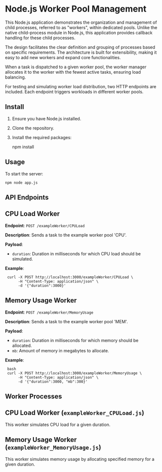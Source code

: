 # Node.js Worker Pool Management

This Node.js application demonstrates the organization and management of child processes, referred to as "workers", within dedicated pools. 
Unlike the native child-process module in Node.js, this application provides callback handling for these child processes.

The design facilitates the clear definition and grouping of processes based on specific requirements. 
The architecture is built for extensibility, making it easy to add new workers and expand core functionalities.

When a task is dispatched to a given worker pool, the worker manager allocates it to the worker with the fewest active tasks, ensuring load balancing.

For testing and simulating worker load distribution, two HTTP endpoints are included. 
Each endpoint triggers workloads in different worker pools.


Install
-------

1. Ensure you have Node.js installed.
2. Clone the repository.
3. Install the required packages:

	npm install

Usage
-----

To start the server:

	npm node app.js


API Endpoints
------------------

CPU Load Worker
----

**Endpoint**: `POST /exampleWorker/CPULoad`

**Description**: Sends a task to the example worker pool 'CPU'.

**Payload**: 
- `duration`: Duration in milliseconds for which CPU load should be simulated.

**Example**:

     curl -X POST http://localhost:3000/exampleWorker/CPULoad \
          -H "Content-Type: application/json" \
          -d '{"duration":3000}'

Memory Usage Worker
----

**Endpoint**: `POST /exampleWorker/MemoryUsage`

**Description**: Sends a task to the example worker pool 'MEM'.

**Payload**: 
- `duration`: Duration in milliseconds for which memory should be allocated.
- `mb`: Amount of memory in megabytes to allocate.

**Example**:

     bash
     curl -X POST http://localhost:3000/exampleWorker/MemoryUsage \
          -H "Content-Type: application/json" \
          -d '{"duration":3000, "mb":300}'

Worker Processes
------------------

CPU Load Worker (`exampleWorker_CPULoad.js`)
----
This worker simulates CPU load for a given duration.

Memory Usage Worker (`exampleWorker_MemoryUsage.js`)
----

This worker simulates memory usage by allocating specified memory for a given duration.
